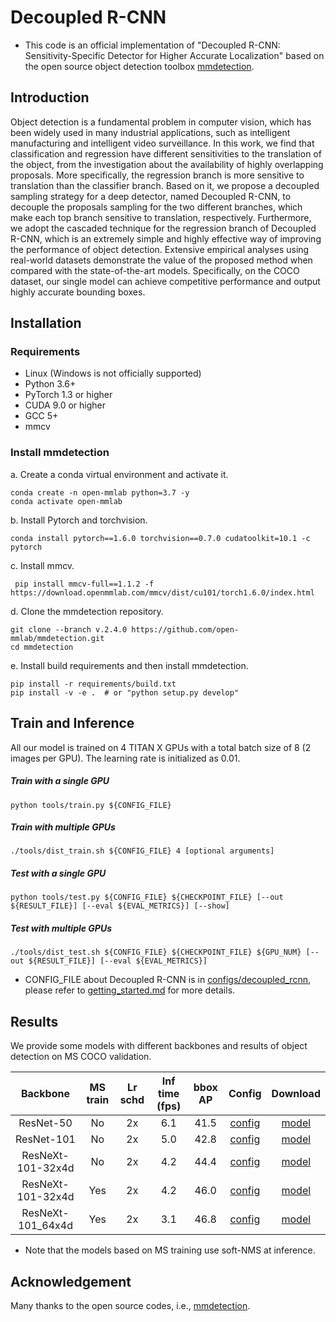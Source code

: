 # Decoupled R-CNN

- This code is an official implementation of "Decoupled R-CNN: Sensitivity-Specific Detector for Higher Accurate Localization" based on the open source object detection toolbox [mmdetection](https://github.com/open-mmlab/mmdetection). 

## Introduction
Object detection is a fundamental problem in computer vision, which has been widely used in many industrial applications, such as intelligent manufacturing and intelligent video surveillance. In this work, we find that classification and regression have different sensitivities to the translation of the object, from the investigation about the availability of highly overlapping proposals. More specifically, the regression branch is more sensitive to translation than the classifier branch.  Based on it, we propose a decoupled sampling strategy for a deep detector, named Decoupled R-CNN, to decouple the proposals sampling for the two different branches, which make each top branch sensitive to translation, respectively. Furthermore, we adopt the cascaded technique for the regression branch of Decoupled R-CNN, which is an extremely simple and highly effective way of improving the performance of object detection.  Extensive empirical analyses using real-world datasets demonstrate the value of the proposed method when compared with the state-of-the-art models. Specifically, on the COCO dataset, our single model can achieve competitive performance and output highly accurate bounding boxes.

## Installation

### Requirements

- Linux (Windows is not officially supported)
- Python 3.6+
- PyTorch 1.3 or higher
- CUDA 9.0 or higher
- GCC 5+
- mmcv

### Install mmdetection

a. Create a conda virtual environment and activate it.
```shell
conda create -n open-mmlab python=3.7 -y
conda activate open-mmlab
```

b. Install Pytorch and torchvision.

```shell
conda install pytorch==1.6.0 torchvision==0.7.0 cudatoolkit=10.1 -c pytorch
```

c. Install mmcv.

```shell
 pip install mmcv-full==1.1.2 -f https://download.openmmlab.com/mmcv/dist/cu101/torch1.6.0/index.html
```

d. Clone the mmdetection repository.

```shell
git clone --branch v.2.4.0 https://github.com/open-mmlab/mmdetection.git
cd mmdetection
```

e. Install build requirements and then install mmdetection.

```shell
pip install -r requirements/build.txt
pip install -v -e .  # or "python setup.py develop"
```

## Train and Inference
All our model is trained on 4 TITAN X GPUs with a total batch size of 8 (2 images per GPU). The learning rate is initialized as 0.01.

##### Train with a single GPU
```shell
python tools/train.py ${CONFIG_FILE}
```

##### Train with multiple GPUs
```shell
./tools/dist_train.sh ${CONFIG_FILE} 4 [optional arguments]
```

#####  Test with a single GPU

```shell
python tools/test.py ${CONFIG_FILE} ${CHECKPOINT_FILE} [--out ${RESULT_FILE}] [--eval ${EVAL_METRICS}] [--show]
```

#####  Test with multiple GPUs

```shell
./tools/dist_test.sh ${CONFIG_FILE} ${CHECKPOINT_FILE} ${GPU_NUM} [--out ${RESULT_FILE}] [--eval ${EVAL_METRICS}]
```

- CONFIG_FILE about Decoupled R-CNN is in [configs/decoupled_rcnn](configs/decoupled_rcnn), please refer to [getting_started.md](docs/getting_started.md) for more details.


## Results

We provide some models with different backbones and results of object detection on MS COCO validation.

| Backbone | MS train | Lr schd | Inf time (fps) | bbox AP | Config | Download|
|:---------:|:---------:|:---------:|:---------:|:---------:|:---------:|:---------:|
| ResNet-50 | No | 2x | 6.1 | 41.5 | [config](https://github.com/shouwangzhe134/Decoupled-R-CNN/blob/main/configs/decoupled_rcnn/coco/decoupled_refine_rcnn_r50_fpn_2x_coco.py) | [model](https://1drv.ms/u/s!Agx-U0bs-cGkm2T--Kxg_rvbMMH6?e=ML3kro) |
| ResNet-101 | No | 2x | 5.0 | 42.8 | [config](https://github.com/shouwangzhe134/Decoupled-R-CNN/blob/main/configs/decoupled_rcnn/coco/decoupled_refine_rcnn_r101_fpn_2x_coco.py) | [model](https://1drv.ms/u/s!Agx-U0bs-cGkm2CxPRhihGvdH6yC?e=RPzZk6) |
|ResNeXt-101-32x4d | No | 2x | 4.2 | 44.4 | [config](https://github.com/shouwangzhe134/Decoupled-R-CNN/blob/main/configs/decoupled_rcnn/coco/decoupled_refine_rcnn_x101_32x4d_fpn_2x_coco.py) | [model](https://1drv.ms/u/s!Agx-U0bs-cGkm2J9gTjkBMz_vKcF?e=VxVrTc) |
|ResNeXt-101-32x4d | Yes | 2x | 4.2 | 46.0 | [config](https://github.com/shouwangzhe134/Decoupled-R-CNN/blob/main/configs/decoupled_rcnn/coco/decoupled_refine_rcnn_x101_32x4d_fpn_mstrain_2x_coco.py) | [model](https://1drv.ms/u/s!Agx-U0bs-cGkm2FAIG9Z5G8Mzbl3?e=00JyYo) |
|ResNeXt-101_64x4d | Yes | 2x | 3.1 | 46.8 | [config](https://github.com/shouwangzhe134/Decoupled-R-CNN/blob/main/configs/decoupled_rcnn/coco/decoupled_refine_rcnn_x101_64x4d_fpn_mstrain_2x_coco.py) | [model](https://1drv.ms/u/s!Agx-U0bs-cGkm2Pj1lxlmVS6AXcl?e=BhrBoB) |

- Note that the models based on MS training use soft-NMS at inference.


## Acknowledgement
Many thanks to the open source codes, i.e., [mmdetection](https://github.com/open-mmlab/mmdetection).

